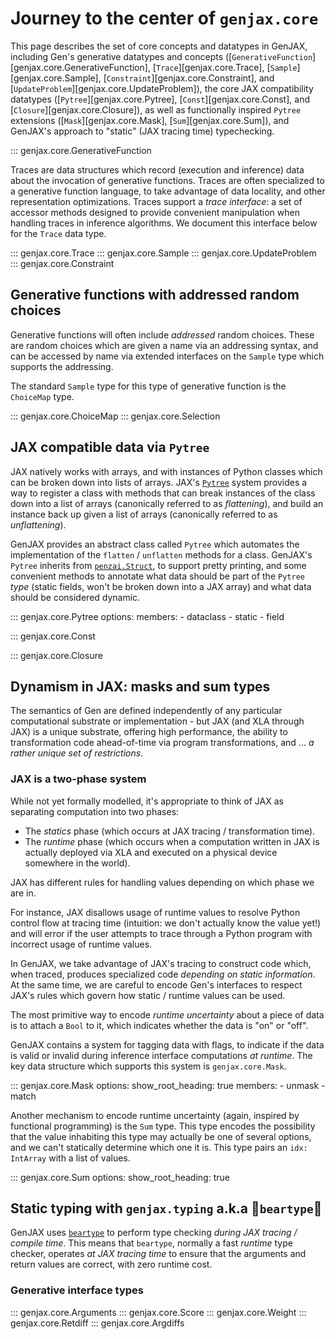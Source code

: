 # Journey to the center of `genjax.core`


This page describes the set of core concepts and datatypes in GenJAX, including Gen's generative datatypes and concepts ([`GenerativeFunction`][genjax.core.GenerativeFunction], [`Trace`][genjax.core.Trace], [`Sample`][genjax.core.Sample], [`Constraint`][genjax.core.Constraint], and [`UpdateProblem`][genjax.core.UpdateProblem]), the core JAX compatibility datatypes ([`Pytree`][genjax.core.Pytree], [`Const`][genjax.core.Const], and [`Closure`][genjax.core.Closure]), as well as functionally inspired `Pytree` extensions ([`Mask`][genjax.core.Mask], [`Sum`][genjax.core.Sum]), and GenJAX's approach to "static" (JAX tracing time) typechecking.

::: genjax.core.GenerativeFunction

Traces are data structures which record (execution and inference) data about the invocation of generative functions. Traces are often specialized to a generative function language, to take advantage of data locality, and other representation optimizations. Traces support a _trace interface_: a set of accessor methods designed to provide convenient manipulation when handling traces in inference algorithms. We document this interface below for the `Trace` data type.

::: genjax.core.Trace
::: genjax.core.Sample
::: genjax.core.UpdateProblem
::: genjax.core.Constraint

## Generative functions with addressed random choices

Generative functions will often include _addressed_ random choices. These are random choices which are given a name via an addressing syntax, and can be accessed by name via extended interfaces on the `Sample` type which supports the addressing.

The standard `Sample` type for this type of generative function is the `ChoiceMap` type.

::: genjax.core.ChoiceMap
::: genjax.core.Selection

## JAX compatible data via `Pytree`

JAX natively works with arrays, and with instances of Python classes which can be broken down into lists of arrays. JAX's [`Pytree`](https://jax.readthedocs.io/en/latest/pytrees.html) system provides a way to register a class with methods that can break instances of the class down into a list of arrays (canonically referred to as _flattening_), and build an instance back up given a list of arrays (canonically referred to as _unflattening_).

GenJAX provides an abstract class called `Pytree` which automates the implementation of the `flatten` / `unflatten` methods for a class. GenJAX's `Pytree` inherits from [`penzai.Struct`](https://penzai.readthedocs.io/en/stable/_autosummary/leaf/penzai.core.struct.Struct.html), to support pretty printing, and some convenient methods to annotate what data should be part of the `Pytree` _type_ (static fields, won't be broken down into a JAX array) and what data should be considered dynamic.

::: genjax.core.Pytree
    options:
      members:
        - dataclass
        - static
        - field

::: genjax.core.Const

::: genjax.core.Closure
## Dynamism in JAX: masks and sum types

The semantics of Gen are defined independently of any particular computational substrate or implementation - but JAX (and XLA through JAX) is a unique substrate, offering high performance, the ability to transformation code ahead-of-time via program transformations, and ... _a rather unique set of restrictions_.

### JAX is a two-phase system

While not yet formally modelled, it's appropriate to think of JAX as separating computation into two phases:

* The _statics_ phase (which occurs at JAX tracing / transformation time).
* The _runtime_ phase (which occurs when a computation written in JAX is actually deployed via XLA and executed on a physical device somewhere in the world).


JAX has different rules for handling values depending on which phase we are in.

For instance, JAX disallows usage of runtime values to resolve Python control flow at tracing time (intuition: we don't actually know the value yet!) and will error if the user attempts to trace through a Python program with incorrect usage of runtime values.

In GenJAX, we take advantage of JAX's tracing to construct code which, when traced, produces specialized code _depending on static information_. At the same time, we are careful to encode Gen's interfaces to respect JAX's rules which govern how static / runtime values can be used.

The most primitive way to encode _runtime uncertainty_ about a piece of data is to attach a `Bool` to it, which indicates whether the data is "on" or "off".

GenJAX contains a system for tagging data with flags, to indicate if the data is valid or invalid during inference interface computations _at runtime_. The key data structure which supports this system is `genjax.core.Mask`.

::: genjax.core.Mask
    options:
        show_root_heading: true
        members:
          - unmask
          - match

Another mechanism to encode runtime uncertainty (again, inspired by functional programming) is the `Sum` type. This type encodes the possibility that the value inhabiting this type may actually be one of several options, and we can't statically determine which one it is. This type pairs an `idx: IntArray` with a list of values.

::: genjax.core.Sum
    options:
        show_root_heading: true

## Static typing with `genjax.typing` a.k.a 🐻`beartype`🐻

GenJAX uses [`beartype`](https://github.com/beartype/beartype) to perform type checking _during JAX tracing / compile time_. This means that `beartype`, normally a fast _runtime_ type checker, operates _at JAX tracing time_ to ensure that the arguments and return values are correct, with zero runtime cost.

###  Generative interface types

::: genjax.core.Arguments
::: genjax.core.Score
::: genjax.core.Weight
::: genjax.core.Retdiff
::: genjax.core.Argdiffs
